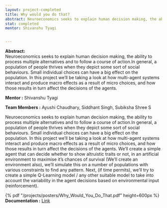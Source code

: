```yaml
---
layout: project-completed
title: Why would you do that?
abstract: Neuroeconomics seeks to explain human decision making, the ability to process multiple alternatives and to follow a course of action.In general, a population of people thrives when they depict some sort of social behaviours. Small individual choices can have a big effect on the population. In this project we’ll be taking a look at how multi-agent systems interact and produce macro effects as a result of micro choices, and how those results in turn affect the decisions of the agents.
stat: completed
mentor: Shivanshu Tyagi


---
```


**Abstract:**<br>
Neuroeconomics seeks to explain human decision making, the ability to process multiple alternatives and to follow a course of action.In general, a population of people thrives when they depict some sort of social behaviours. Small individual choices can have a big effect on the population. In this project we’ll be taking a look at how multi-agent systems interact and produce macro effects as a result of micro choices, and how those results in turn affect the decisions of the agents.<br>

**Mentor :** Shivanshu Tyagi<br>

**Team Members :** Ayushi Chaudhary, Siddhant Singh, Subiksha Shree S <br>

Neuroeconomics seeks to explain human decision making, the ability to process multiple alternatives and to follow a course of action.In general, a population of people thrives when they depict some sort of social behaviours. Small individual choices can have a big effect on the population. In this project we’ll be taking a look at how multi-agent systems interact and produce macro effects as a result of micro choices, and how those results in turn affect the decisions of the agents. We’ll create a simple agent that can decide whether to show altruistic traits or not, in an artificial environment to maximise it’s chances of survival (We’ll create an environment also), we’ll simulate this on a number of populations with various constraints to find any pattern. Next, (if time permits), we’ll try to create a simple Q-Learning model / any other suitable model to take into account the variability in the agent decisions based on environmental input (reinforcement). <br>

{% pdf "/projects/posters/Why_Would_You_Do_That.pdf" height=600px %}<br>
**Documentation :** <a href="https://drive.google.com/file/d/1KZZ28eCAJh5KfSdCAuupIV9SdzFE945A/view?usp=sharing" target="_blank">Link</a><br>
